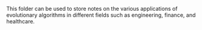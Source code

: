 This folder can be used to store notes on the various applications of evolutionary algorithms in different fields such as engineering, finance, and healthcare.